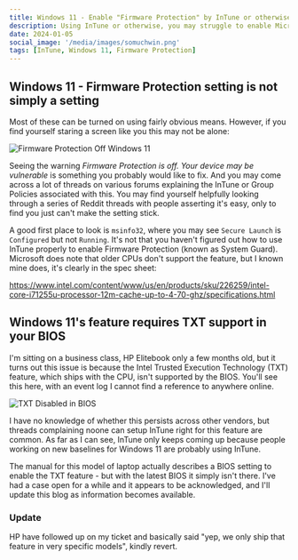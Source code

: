 ```yaml
---
title: Windows 11 - Enable "Firmware Protection" by InTune or otherwise
description: Using InTune or otherwise, you may struggle to enable Microsoft's feature "Firmware Protection"
date: 2024-01-05
social_image: '/media/images/somuchwin.png'
tags: [InTune, Windows 11, Firmware Protection]
---
```

## Windows 11 - Firmware Protection setting is not simply a setting

Most of these can be turned on using fairly obvious means. However, if you find yourself staring a screen like you this may not be alone:

![Firmware Protection Off Windows 11](/media/images/firmwareprotectionoff.png)

Seeing the warning *Firmware Protection is off. Your device may be vulnerable* is something you probably would like to fix. And you may come across a lot of threads on various forums explaining the InTune or Group Policies associated with this. You may find yourself helpfully looking through a series of Reddit threads with people asserting it's easy, only to find you just can't make the setting stick.

A good first place to look is `msinfo32`, where you may see `Secure Launch` is `Configured` but not `Running`. It's not that you haven't figured out how to use InTune properly to enable Firmware Protection (known as System Guard). Microsoft does note that older CPUs don't support the feature, but I known mine does, it's clearly in the spec sheet:

https://www.intel.com/content/www/us/en/products/sku/226259/intel-core-i71255u-processor-12m-cache-up-to-4-70-ghz/specifications.html

## Windows 11's feature requires TXT support in your BIOS
I'm sitting on a business class, HP Elitebook only a few months old, but it turns out this issue is because the Intel Trusted Execution Technology (TXT) feature, which ships with the CPU, isn't supported by the BIOS. You'll see this here, with an event log I cannot find a reference to anywhere online.

![TXT Disabled in BIOS](/media/images/txtdisabled.png)

I have no knowledge of whether this persists across other vendors, but threads complaining noone can setup InTune right for this feature are common. As far as I can see, InTune only keeps coming up because people working on new baselines for Windows 11 are probably using InTune.

The manual for this model of laptop actually describes a BIOS setting to enable the TXT feature - but with the latest BIOS it simply isn't there. I've had a case open for a while and it appears to be acknowledged, and I'll update this blog as information becomes available.

### Update

HP have followed up on my ticket and basically said "yep, we only ship that feature in very specific models", kindly revert.